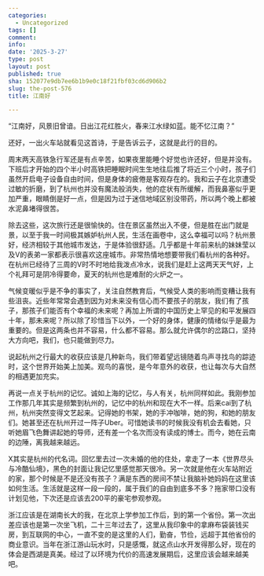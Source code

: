 ```yaml
---
categories:
  - Uncategorized
tags: []
comment: 
info: 
date: '2025-3-27'
type: post
layout: post
published: true
sha: 152077e9db7ee6b1b9e0c18f21fbf03cd6d906b2
slug: the-post-576
title: 江南好

---
```


“江南好，风景旧曾谙。日出江花红胜火，春来江水绿如蓝。能不忆江南？”

还好，一出火车站就看见这首诗，于是告诉云子，这就是此行的目的。

周末两天高铁急行军还是有点辛苦，如果夜里能睡个好觉也许还好，但是并没有。下班后才开始的四个半小时高铁把睡眠时间生生地往后推了将近三个小时，孩子们虽然开启电子设备自由时间，但是身体的疲倦是客观存在的。我和云子在北京遭受过敏的折磨，到了杭州也并没有魔法般消失，他的症状有所缓解，而我鼻塞似乎更加严重，眼睛倒是好一点，但是因为过于迷信地域区别没带药，所以两个晚上都被水泥鼻堵得很苦。

除去这些，这次旅行还是很愉快的。住在景区虽然出入不便，但是胜在出门就是景，以至于我一时间极其嫉妒杭州人民，生活在画卷中，这么幸福可以吗？杭州景好，经济相较于其他城市发达，于是体验很舒适。几乎都是十年前来杭的妹妹莹以及V的表弟一家都表示很喜欢这座城市。非常热情地想要带我们看杭州的各种好。在杭州已经待了三周的V时不时地给我泼点冷水，说我们是赶上这两天天气好，上个礼拜可是阴冷得要命，夏天的杭州也是难耐的火炉之一。

气候变暖似乎是不争的事实了，关注自然教育后，气候受人类的影响而变糟让我有些沮丧。近些年常常会遇到因为对未来没有信心而不要孩子的朋友，我们有了孩子，那孩子们能否有个幸福的未来呢？再加上所谓的中国历史上罕见的和平发展四十年，那未来呢？所以除了珍惜当下以外，一个好的身体，健康的情绪似乎是最为重要的。但是这两条也并不容易，什么都不容易。那么就允许偶尔的岔路口，坚持大方向吧，我们，也只能做到尽力。

说起杭州之行最大的收获应该是几种新鸟，我们带着望远镜随着鸟声寻找鸟的踪迹时，这个世界开始美上加美。观鸟的喜悦，是今年意外的收获，也让每次与大自然的相遇更加充实。

再说一点关于杭州的记忆。诚如上海的记忆，与人有关，杭州同样如此。我刚参加工作那几年其实是频繁到杭州的，记忆中的杭州和现在大不一样。后来cai到了杭州，杭州突然变得文艺起来。记得她的书架，她的手冲咖啡，她的狗，和她的朋友们。她甚至还在杭州开过一阵子Uber。可惜她读书的时候我没有机会去看她，只听她眉飞色舞讲起她的导师，还有差一个名次而没有读成的博士。而今，她在云南的边陲，离我越来越远。

X其实是杭州的代名词。回忆里去过一次未婚的他的住处，拿走了一本《世界尽头与冷酷仙境》，黑色的封面让我记忆里感觉那天很冷。另一次就是他在火车站附近的家，那个时候是不是还没有孩子？满是东西的房间不禁让我脑补她妈妈在这里该如何生活。生活就是这样一段一段的，属于我们的自由到底多不多？拖家带口没有计划见他，下次还是应该去200平的豪宅参观参观。

浙江应该是在湖南长大的我，在北京上学参加工作后，到的第一个省份。第一次出差应该也是第一次坐飞机，二十三年过去了，这里从我印象中的拿麻布袋装钱买房，到互联网的中心，一直不变的是这里的人们，勤奋，节俭，远超于其他省份的商业意识。当年在浙江游山玩水时，只是感慨，就这点山水开发得那么好，现在的体会是西湖是真美。经过了以环境为代价的高速发展期后，这里应该会越来越美吧。